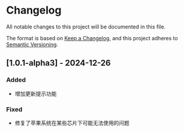 # Changelog

All notable changes to this project will be documented in this file.

The format is based on [Keep a Changelog](https://keepachangelog.com/en/1.0.0/),
and this project adheres to [Semantic Versioning](https://semver.org/spec/v2.0.0.html).

## [1.0.1-alpha3] - 2024-12-26

### Added
- 增加更新提示功能

### Fixed
- 修复了苹果系统在某些芯片下可能无法使用的问题